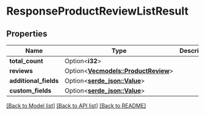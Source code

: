 # ResponseProductReviewListResult

## Properties

Name | Type | Description | Notes
------------ | ------------- | ------------- | -------------
**total_count** | Option<**i32**> |  | [optional]
**reviews** | Option<[**Vec<models::ProductReview>**](Product_Review.md)> |  | [optional]
**additional_fields** | Option<[**serde_json::Value**](.md)> |  | [optional]
**custom_fields** | Option<[**serde_json::Value**](.md)> |  | [optional]

[[Back to Model list]](../README.md#documentation-for-models) [[Back to API list]](../README.md#documentation-for-api-endpoints) [[Back to README]](../README.md)


